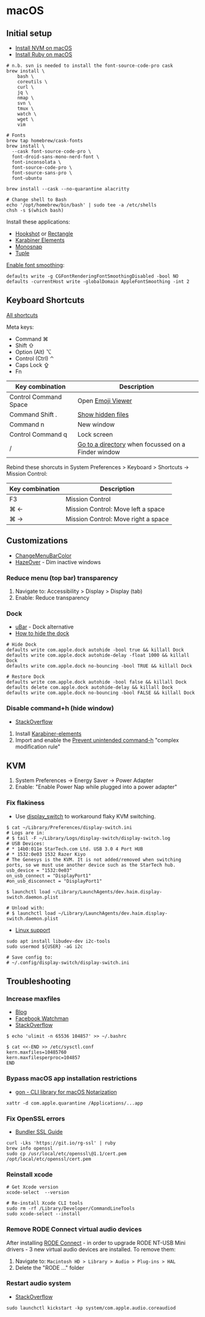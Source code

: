 # macOS

## Initial setup

* [Install NVM on macOS](./javascript.md#install-nvm-on-macos)
* [Install Ruby on macOS](./ruby.md#install-ruby-on-macos)

```
# n.b. svn is needed to install the font-source-code-pro cask
brew install \
    bash \
    coreutils \
    curl \
    jq \
    nmap \
    svn \
    tmux \
    watch \
    wget \
    vim

# Fonts
brew tap homebrew/cask-fonts
brew install \
  --cask font-source-code-pro \
  font-droid-sans-mono-nerd-font \
  font-inconsolata \
  font-source-code-pro \
  font-source-sans-pro \
  font-ubuntu

brew install --cask --no-quarantine alacritty

# Change shell to Bash
echo '/opt/homebrew/bin/bash' | sudo tee -a /etc/shells
chsh -s $(which bash)
```

Install these applications:

* [Hookshot](https://hookshot.app/) or [Rectangle](https://rectangleapp.com/)
* [Karabiner Elements](https://karabiner-elements.pqrs.org/)
* [Monosnap](https://monosnap.com/)
* [Tuple](https://tuple.app/)

[Enable font smoothing](https://pezcoder.medium.com/how-i-migrated-from-iterm-to-alacritty-c50a04705f95#fa82):
```
defaults write -g CGFontRenderingFontSmoothingDisabled -bool NO
defaults -currentHost write -globalDomain AppleFontSmoothing -int 2
```

## Keyboard Shortcuts

[All shortcuts](https://support.apple.com/en-ca/HT201236)

Meta keys:

- Command ⌘
- Shift ⇧
- Option (Alt) ⌥
- Control (Ctrl) ⌃
- Caps Lock ⇪
- Fn

| Key combination | Description |
| --- | --- |
| Control Command Space | Open [Emoji Viewer](https://support.apple.com/en-ca/guide/mac-help/mchlp1560/mac) |
| Command Shift . | [Show hidden files](https://osxdaily.com/2009/02/25/show-hidden-files-in-os-x/) |
| Command n | New window |
| Control Command q | Lock screen |
| / | [Go to a directory](https://support.apple.com/en-ca/guide/mac-help/mchlp1236/mac) when focussed on a Finder window |

Rebind these shorcuts in System Preferences > Keyboard > Shortcuts -> Mission Control:

| Key combination | Description |
| --- | --- |
| F3 | Mission Control |
| ⌘ ← | Mission Control: Move left a space |
| ⌘ → | Mission Control: Move right a space |

## Customizations

* [ChangeMenuBarColor](https://github.com/igorkulman/ChangeMenuBarColor)
* [HazeOver](https://hazeover.com/) - Dim inactive windows

### Reduce menu (top bar) transparency

1. Navigate to: Accessibility > Display > Display (tab)
1. Enable: Reduce transparency

### Dock

* [uBar](https://brawersoftware.com/products/ubar) - Dock alternative
* [How to hide the dock](https://apple.stackexchange.com/a/298826)

```
# Hide Dock
defaults write com.apple.dock autohide -bool true && killall Dock
defaults write com.apple.dock autohide-delay -float 1000 && killall Dock
defaults write com.apple.dock no-bouncing -bool TRUE && killall Dock

# Restore Dock
defaults write com.apple.dock autohide -bool false && killall Dock
defaults delete com.apple.dock autohide-delay && killall Dock
defaults write com.apple.dock no-bouncing -bool FALSE && killall Dock
```

### Disable command+h (hide window)

* [StackOverflow](https://superuser.com/a/1354665)

1. Install [Karabiner-elements](https://karabiner-elements.pqrs.org/)
1. Import and enable the [Prevent unintended command-h](https://ke-complex-modifications.pqrs.org/?q=Prevent%20unintended%20command-h) "complex modification rule"

## KVM

1. System Preferences -> Energy Saver -> Power Adapter
1. Enable: "Enable Power Nap while plugged into a power adapter"

### Fix flakiness

* Use [display_switch](https://github.com/haimgel/display-switch) to workaround flaky KVM switching.

```
$ cat ~/Library/Preferences/display-switch.ini
# Logs are in:
# $ tail -F ~/Library/Logs/display-switch/display-switch.log
# USB Devices:
# * 14b0:011e StarTech.com Ltd. USB 3.0 4 Port HUB
# * 1532:0e03 1532 Razer Kiyo
# The Genesys is the KVM. It is not added/removed when switching ports, so we must use another device such as the StarTech hub.
usb_device = "1532:0e03"
on_usb_connect = "DisplayPort1"
#on_usb_disconnect = "DisplayPort1"

$ launchctl load ~/Library/LaunchAgents/dev.haim.display-switch.daemon.plist

# Unload with:
# $ launchctl load ~/Library/LaunchAgents/dev.haim.display-switch.daemon.plist
```

* [Linux support](https://github.com/haimgel/display-switch/pull/22)

```
sudo apt install libudev-dev i2c-tools
sudo usermod ${USER} -aG i2c

# Save config to:
# ~/.config/display-switch/display-switch.ini
```

## Troubleshooting

### Increase maxfiles

* [Blog](https://docs.riak.com/riak/kv/latest/using/performance/open-files-limit/index.html#mac-os-x-el-capitan)
* [Facebook Watchman](https://facebook.github.io/watchman/docs/install.html#installing-on-os-x-via-homebrew)
* [StackOverflow](https://apple.stackexchange.com/a/366319)

```
$ echo 'ulimit -n 65536 104857' >> ~/.bashrc

$ cat <<-END >> /etc/sysctl.conf
kern.maxfiles=10485760
kern.maxfilesperproc=104857
END
```

### Bypass macOS app installation restrictions

* [gon - CLI library for macOS Notarization](https://github.com/mitchellh/gon)

```
xattr -d com.apple.quarantine /Applications/...app
```

### Fix OpenSSL errors

* [Bundler SSL Guide](https://bundler.io/guides/rubygems_tls_ssl_troubleshooting_guide.html#troubleshooting-certificate-errors)

```
curl -Lks 'https://git.io/rg-ssl' | ruby
brew info openssl
sudo cp /usr/local/etc/openssl\@1.1/cert.pem  /opt/local/etc/openssl/cert.pem
```

### Reinstall xcode

```
# Get Xcode version
xcode-select  --version

# Re-install Xcode CLI tools
sudo rm -rf /Library/Developer/CommandLineTools
sudo xcode-select --install
```

### Remove RODE Connect virtual audio devices

After installing [RODE Connect](https://rode.com/en/software/rodeconnect#module_19) - in order to upgrade RODE NT-USB Mini drivers - 3 new virtual audio devices are installed. To remove them:

1. Navigate to: `Macintosh HD > Library > Audio > Plug-ins > HAL`
2. Delete the "RODE ..." folder

### Restart audio system

* [StackOverflow](https://superuser.com/a/1656587)

```
sudo launchctl kickstart -kp system/com.apple.audio.coreaudiod
```
